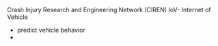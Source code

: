 Crash Injury Research and Engineering Network (CIREN)
IoV- Internet of Vehicle
 - predict vehicle behavior
 - 
